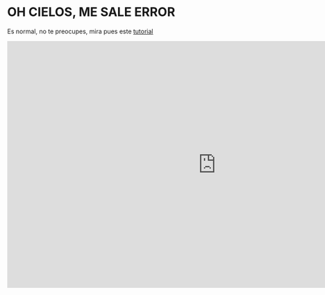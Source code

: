 
# OH CIELOS, ME SALE ERROR

Es normal, no te preocupes, mira pues este [tutorial](https://docs.google.com/presentation/d/1yUyE6tVkZjbj5S5CaGUBFvgH-3xm1sMXgjjQuhit0tY/pub?start=false&amp;loop=false&amp;delayms=3000)

<iframe allowfullscreen="allowfullscreen" frameborder="0" height="569" mozallowfullscreen="mozallowfullscreen" src="https://docs.google.com/presentation/d/1yUyE6tVkZjbj5S5CaGUBFvgH-3xm1sMXgjjQuhit0tY/embed?start=false&amp;loop=false&amp;delayms=3000" webkitallowfullscreen="webkitallowfullscreen" width="960"></iframe>

